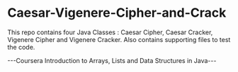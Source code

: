 # Caesar-Vigenere-Cipher-and-Crack

This repo contains four Java Classes : Caesar Cipher, Caesar Cracker, Vigenere Cipher and Vigenere Cracker. 
Also contains supporting files to test the code. 


---Coursera Introduction to Arrays, Lists and Data Structures in Java---
